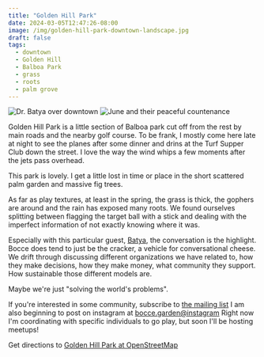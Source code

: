 ```yaml
---
title: "Golden Hill Park"
date: 2024-03-05T12:47:26-08:00
image: /img/golden-hill-park-downtown-landscape.jpg
draft: false
tags:
  - downtown
  - Golden Hill
  - Balboa Park
  - grass
  - roots
  - palm grove
---
```

![Dr. Batya over downtown](/img/golden-hill-park-Batya.jpg)
![June and their peaceful countenance](/img/golden-hill-park-june.jpg)

Golden Hill Park is a little section of Balboa park cut off from the rest by main roads and the nearby golf course.
To be frank, I mostly come here late at night to see the planes after some dinner and drins at the Turf Supper Club down the street.
I love the way the wind whips a few moments after the jets pass overhead.

This park is lovely.
I get a little lost in time or place in the short scattered palm garden and massive fig trees.

As far as play textures, at least in the spring, the grass is thick, the gophers are around and the rain has exposed many roots.
We found ourselves splitting between flagging the target ball with a stick and dealing with the imperfect information of not exactly knowing where it was.

Especially with this particular guest, [Batya](https://bmacadamsomer.wordpress.com/), the conversation is the highlight.
Bocce does tend to just be the cracker, a vehicle for conversational cheese.
We drift through discussing different organizations we have related to, how they make decisions, how they make money, what community they support.
How sustainable those different models are.

Maybe we're just "solving the world's problems".

If you're interested in some community, subscribe to [the mailing list](/posts/mailing-list/)
I am also beginning to post on instagram at [bocce.garden@instagram](https://www.instagram.com/bocce.garden/)
Right now I'm coordinating with specific individuals to go play, but soon I'll be hosting meetups!

Get directions to [Golden Hill Park at OpenStreetMap](https://www.openstreetmap.org/search?query=golden%20hill%20park%20san%20diego#map=19/32.72063/-117.14026)

